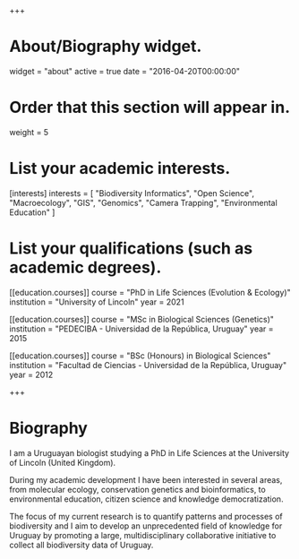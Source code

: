+++
# About/Biography widget.
widget = "about"
active = true
date = "2016-04-20T00:00:00"

# Order that this section will appear in.
weight = 5

# List your academic interests.
[interests]
  interests = [
    "Biodiversity Informatics",
	"Open Science",
    "Macroecology",
    "GIS",
    "Genomics",
    "Camera Trapping",
    "Environmental Education"
  ]

# List your qualifications (such as academic degrees).
[[education.courses]]
  course = "PhD in Life Sciences (Evolution & Ecology)"
  institution = "University of Lincoln"
  year = 2021

[[education.courses]]
  course = "MSc in Biological Sciences (Genetics)"
  institution = "PEDECIBA - Universidad de la República, Uruguay"
  year = 2015

[[education.courses]]
  course = "BSc (Honours) in Biological Sciences"
  institution = "Facultad de Ciencias - Universidad de la República, Uruguay"
  year = 2012
 
+++

# Biography

I am a Uruguayan biologist studying a PhD in Life Sciences at the University of Lincoln (United Kingdom). 

During my academic development I have been interested in several areas, from molecular ecology, conservation genetics and bioinformatics, to environmental education, citizen science and knowledge democratization. 

The focus of my current research is to quantify patterns and processes of biodiversity and I aim to develop an unprecedented field of knowledge for Uruguay by promoting a large, multidisciplinary collaborative initiative to collect all biodiversity data of Uruguay. 

